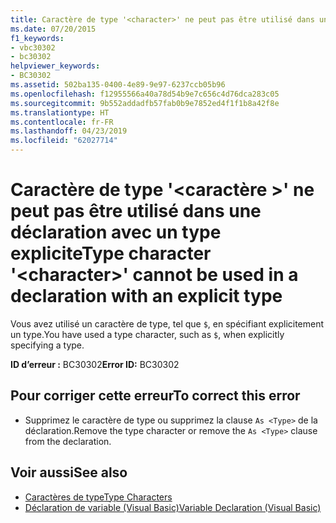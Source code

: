 ```yaml
---
title: Caractère de type '<character>' ne peut pas être utilisé dans une déclaration avec un type explicite
ms.date: 07/20/2015
f1_keywords:
- vbc30302
- bc30302
helpviewer_keywords:
- BC30302
ms.assetid: 502ba135-0400-4e89-9e97-6237ccb05b96
ms.openlocfilehash: f12955566a40a78d54b9e7c656c4d76dca283c05
ms.sourcegitcommit: 9b552addadfb57fab0b9e7852ed4f1f1b8a42f8e
ms.translationtype: HT
ms.contentlocale: fr-FR
ms.lasthandoff: 04/23/2019
ms.locfileid: "62027714"
---
```

# <a name="type-character-character-cannot-be-used-in-a-declaration-with-an-explicit-type"></a><span data-ttu-id="b4a11-102">Caractère de type '\<caractère >' ne peut pas être utilisé dans une déclaration avec un type explicite</span><span class="sxs-lookup"><span data-stu-id="b4a11-102">Type character '\<character>' cannot be used in a declaration with an explicit type</span></span>
<span data-ttu-id="b4a11-103">Vous avez utilisé un caractère de type, tel que `$`, en spécifiant explicitement un type.</span><span class="sxs-lookup"><span data-stu-id="b4a11-103">You have used a type character, such as `$`, when explicitly specifying a type.</span></span>  
  
 <span data-ttu-id="b4a11-104">**ID d’erreur :** BC30302</span><span class="sxs-lookup"><span data-stu-id="b4a11-104">**Error ID:** BC30302</span></span>  
  
## <a name="to-correct-this-error"></a><span data-ttu-id="b4a11-105">Pour corriger cette erreur</span><span class="sxs-lookup"><span data-stu-id="b4a11-105">To correct this error</span></span>  
  
- <span data-ttu-id="b4a11-106">Supprimez le caractère de type ou supprimez la clause `As <Type>` de la déclaration.</span><span class="sxs-lookup"><span data-stu-id="b4a11-106">Remove the type character or remove the `As <Type>` clause from the declaration.</span></span>  
  
## <a name="see-also"></a><span data-ttu-id="b4a11-107">Voir aussi</span><span class="sxs-lookup"><span data-stu-id="b4a11-107">See also</span></span>

- [<span data-ttu-id="b4a11-108">Caractères de type</span><span class="sxs-lookup"><span data-stu-id="b4a11-108">Type Characters</span></span>](../../visual-basic/programming-guide/language-features/data-types/type-characters.md)
- [<span data-ttu-id="b4a11-109">Déclaration de variable (Visual Basic)</span><span class="sxs-lookup"><span data-stu-id="b4a11-109">Variable Declaration (Visual Basic)</span></span>](../programming-guide/language-features/variables/variable-declaration.md)
